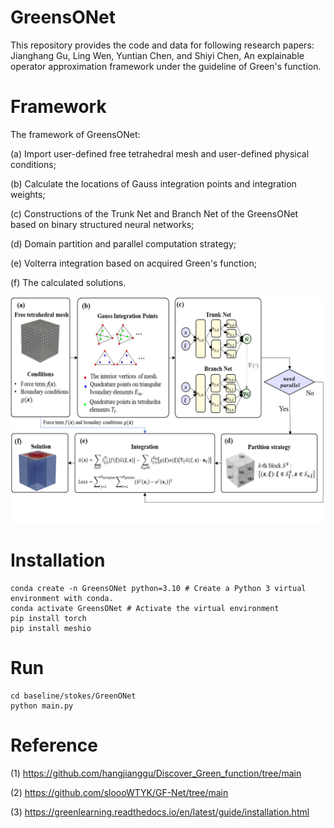 # GreensONet
This repository provides the code and data for following research papers:  
Jianghang Gu, Ling Wen, Yuntian Chen, and Shiyi Chen, An explainable operator approximation framework under the guideline of Green's function.


# Framework
The framework of GreensONet:

(a) Import user-defined free tetrahedral mesh and user-defined physical conditions;

(b) Calculate the locations of Gauss integration points and integration weights; 

(c) Constructions of the Trunk Net and Branch Net of the GreensONet based on binary structured neural networks; 

(d) Domain partition and parallel computation strategy; 

(e) Volterra integration based on acquired Green's function; 

(f) The calculated solutions. 

![framework](workflow.jpg)


# Installation
```
conda create -n GreensONet python=3.10 # Create a Python 3 virtual environment with conda.
conda activate GreensONet # Activate the virtual environment
pip install torch
pip install meshio
```


# Run
 ```
 cd baseline/stokes/GreenONet
 python main.py
 ```


# Reference

(1) https://github.com/hangjianggu/Discover_Green_function/tree/main

(2) https://github.com/sloooWTYK/GF-Net/tree/main

(3) https://greenlearning.readthedocs.io/en/latest/guide/installation.html
